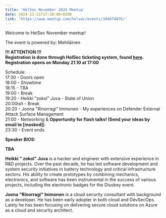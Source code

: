 ```yaml
---
title: 'HelSec November 2024 Meetup'
date: 2024-11-21T17:30:00+0200
link: 'https://www.meetup.com/helsec/events/304074876/'
---
```


Welcome to HelSec November meetup!

 The event is powered by: Mehiläinen

 **!!! ATTENTION !!!**  
**Registration is done through HelSec ticketing system, found [here](<https://events.helsec.fi/helsec/nvmbr/>).**  
**Registration opens on Monday 21.10 at 17:00**

 Schedule:  
17:30 - Doors open  
18:00 - Showtime  
18:15 - TBA  
19:00 - Break  
19:20 - Heikki ”zokol” Juva - State of Union  
20:00ish - Break  
20:20 - Joona "Rinorragi" Immonen - My experiences on Defender External Attack Surface Management  
21:00 - Networking & **Opportunity for flash talks! (Send your ideas by email to [masked])**  
23:30 - Event ends

 **Speaker BIOS:**

 **TBA**

 **Heikki " zokol" Juva** is a hacker and engineer with extensive experience in R&D projects. Over the past decade, he has led software development and system security initiatives in battery technology and critical infrastructure sectors. His ability to create prototypes by combining mechanics, electronics, and software has been instrumental in the success of various projects, including the electronic badges for the Disobey event.

 **Joona "Rinorragi" Immonen** is a cloud security consultant with background as a developer. He has been early adopter in both cloud and DevSecOps. Lately he has been focusing on delivering secure cloud solutions on Azure as a cloud and security architect.

 